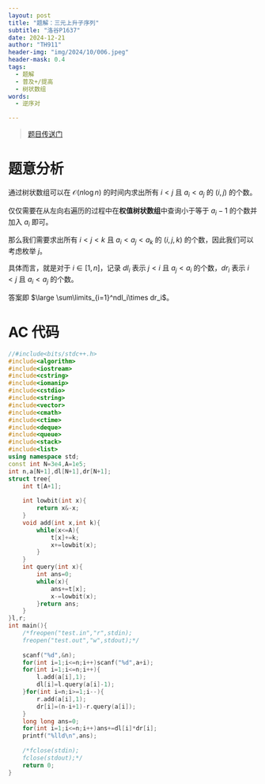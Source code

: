 ```yaml
---
layout: post
title: "题解：三元上升子序列"
subtitle: "洛谷P1637"
date: 2024-12-21
author: "TH911"
header-img: "img/2024/10/006.jpeg"
header-mask: 0.4
tags:
  - 题解
  - 普及+/提高
  - 树状数组
words:
  - 逆序对

---
```


> [题目传送门](https://www.luogu.com.cn/problem/P1637)

# 题意分析

通过树状数组可以在 $\mathcal O(n\log n)$ 的时间内求出所有 $i<j$ 且 $a_i<a_j$ 的 $(i,j)$ 的个数。

仅仅需要在从左向右遍历的过程中在**权值树状数组**中查询小于等于 $a_i-1$ 的个数并加入 $a_i$ 即可。

那么我们需要求出所有 $i<j<k$ 且 $a_i<a_j<a_k$ 的 $(i,j,k)$ 的个数，因此我们可以考虑枚举 $j$。

具体而言，就是对于 $i\in [1,n]$，记录 $dl_i$ 表示 $j<i$ 且 $a_j<a_i$ 的个数，$dr_i$ 表示 $i<j$ 且 $a_i<a_j$ 的个数。

答案即 $\large \sum\limits_{i=1}^ndl_i\times dr_i$。

# AC 代码

```cpp
//#include<bits/stdc++.h>
#include<algorithm>
#include<iostream>
#include<cstring>
#include<iomanip>
#include<cstdio>
#include<string>
#include<vector>
#include<cmath>
#include<ctime>
#include<deque>
#include<queue>
#include<stack>
#include<list>
using namespace std;
const int N=3e4,A=1e5;
int n,a[N+1],dl[N+1],dr[N+1];
struct tree{
	int t[A+1];
	
	int lowbit(int x){
		return x&-x;
	} 
	void add(int x,int k){
		while(x<=A){
			t[x]+=k;
			x+=lowbit(x);
		}
	}
	int query(int x){
		int ans=0;
		while(x){
			ans+=t[x];
			x-=lowbit(x);
		}return ans;
	}
}l,r;
int main(){ 
	/*freopen("test.in","r",stdin);
	freopen("test.out","w",stdout);*/
	
	scanf("%d",&n);
	for(int i=1;i<=n;i++)scanf("%d",a+i);
	for(int i=1;i<=n;i++){
		l.add(a[i],1);
		dl[i]=l.query(a[i]-1);
	}for(int i=n;i>=1;i--){
		r.add(a[i],1);
		dr[i]=(n-i+1)-r.query(a[i]);
	}
	long long ans=0;
	for(int i=1;i<=n;i++)ans+=dl[i]*dr[i];
	printf("%lld\n",ans);
	
	/*fclose(stdin);
	fclose(stdout);*/
	return 0;
}
```

